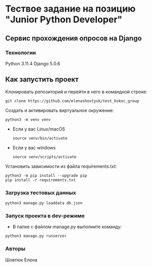 # Тествое задание на позицию "Junior Python Developer"

## Сервис прохождения опросов на Django

### Технологии

Python 3.11.4
Django 5.0.6

## Как запустить проект

Клонировать репозиторий и перейти в него в командной строке:

```
git clone https://github.com/elenashovtyuk/test_kokoc_group
```

Создать и активировать виртуальное окружение:

```
python3 -m venv venv
```

* Если у вас Linux/macOS

    ```
    source venv/bin/activate
    ```
* Если у вас windows

    ```
    source venv/scripts/activate
    ```

Установить зависимости из файла requirements.txt:

```
python3 -m pip install --upgrade pip
pip install -r requirements.txt
```

### Загрузка тестовых данных

```
python3 manage.py loaddata db.json
```

### Запуск проекта в dev-режиме

- В папке с файлом manage.py выполните команду:

```
python3 manage.py runserver
```

### Авторы

Шовтюк Елена
